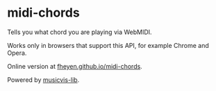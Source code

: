 # midi-chords

Tells you what chord you are playing via WebMIDI.

Works only in browsers that support this API, for example Chrome and Opera.

Online version at [fheyen.github.io/midi-chords](https://fheyen.github.io/midi-chords/).

Powered by [musicvis-lib](https://github.com/fheyen/musicvis-lib).
